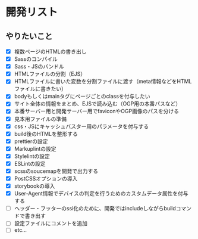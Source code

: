 # 開発リスト
## やりたいこと
- [x] 複数ページのHTMLの書き出し
- [x] Sassのコンパイル
- [x] Sass・JSのバンドル
- [x] HTMLファイルの分割（EJS）
- [x] HTMLファイルに書いた変数を分割ファイルに渡す（meta情報などをHTMLファイルに書きたい）
- [x] bodyもしくはmainタグにページごとのclassを付与したい
- [x] サイト全体の情報をまとめ、EJSで読み込む（OGP用の本番パスなど）
- [x] 本番サーバー用と開発サーバー用でfaviconやOGP画像のパスを分ける
- [x] 見本用ファイルの準備
- [x] css・JSにキャッシュバスター用のパラメータを付与する
- [x] build後のHTMLを整形する
- [x] prettierの設定
- [x] Markuplintの設定
- [x] Stylelintの設定
- [x] ESLintの設定
- [x] scssのsoucemapを開発で出力する
- [x] PostCSSオプションの導入
- [x] storybookの導入
- [x] User-Agent情報でデバイスの判定を行うためのカスタムデータ属性を付与する
- [ ] ヘッダー・フッターのssi化のために、開発ではincludeしながらbuildコマンドで書き出す
- [ ] 設定ファイルにコメントを追加
- [ ] etc...